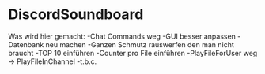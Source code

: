 # DiscordSoundboard

Was wird hier gemacht:
-Chat Commands weg
-GUI besser anpassen
-Datenbank neu machen
-Ganzen Schmutz rauswerfen den man nicht braucht
-TOP 10 einführen
-Counter pro File einführen
-PlayFileForUser weg -> PlayFileInChannel
-t.b.c.

